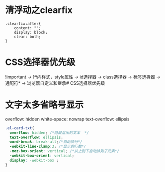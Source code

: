 # 清浮动之clearfix
```
.clearfix:after{
    content: "";
    display: block;
    clear: both;
}
```

# CSS选择器优先级
!important -> 行内样式，style属性 -> id选择器 -> class选择器 -> 标签选择器 -> 通配符* -> 浏览器自定义和继承# CSS选择器优先级


# 文字太多省略号显示
overflow: hidden
white-space: nowrap
text-overflow: ellipsis

```css
.el-card-txt{
  overflow: hidden; /*隐藏溢出的文本  */
  text-overflow: ellipsis;
  word-break: break-all;/*自动换行*/
  -webkit-line-clamp:3; /*显示的行数*/
  -moz-box-orient: vertical; /*从上到下自动排列子元素*/
  -webkit-box-orient: vertical; 
  display: -webkit-box ;
}
```